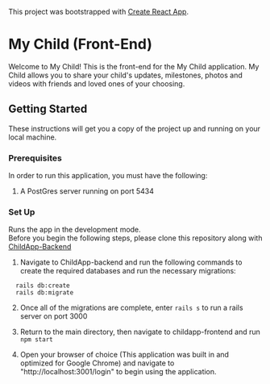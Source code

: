 This project was bootstrapped with [Create React App](https://github.com/facebook/create-react-app).
# My Child (Front-End)

Welcome to My Child! This is the front-end for the My Child application. My Child allows you to share your child's updates, milestones, photos and videos with friends and loved ones of your choosing. 

## Getting Started

These instructions will get you a copy of the project up and running on your local machine.

### Prerequisites

In order to run this application, you must have the following: 
  1. A PostGres server running on port 5434
 
### Set Up

Runs the app in the development mode.<br />
Before you begin the following steps, please clone this repository along with <a href="https://github.com/Janaehall/ChildApp-Backend">ChildApp-Backend</a>
  1. Navigate to ChildApp-backend and run the following commands to create the required databases and run the necessary migrations:
  ```
    rails db:create
    rails db:migrate
  ```
  2. Once all of the migrations are complete, enter ```rails s``` to run a rails server on port 3000

  3. Return to the main directory, then navigate to childapp-frontend and run ```npm start```
  4. Open your browser of choice (This application was built in and optimized for Google Chrome) and navigate to      "http://localhost:3001/login" to begin using the application.
  
